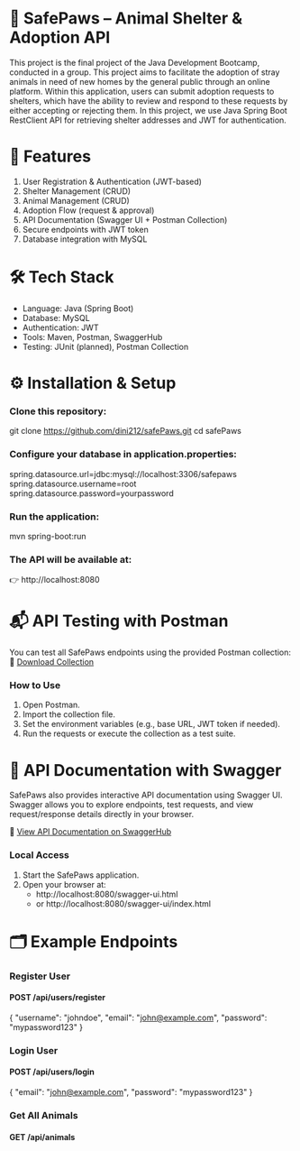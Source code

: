 # 🐾 SafePaws – Animal Shelter & Adoption API

This project is the final project of the Java Development Bootcamp, conducted in a group. This project aims to facilitate the adoption of stray animals in need of new homes by the general public through an online platform. Within this application, users can submit adoption requests to shelters, which have the ability to review and respond to these requests by either accepting or rejecting them. In this project, we use Java Spring Boot RestClient API for retrieving shelter addresses and JWT for authentication.

# 🚀 Features
1. User Registration & Authentication (JWT-based)
2. Shelter Management (CRUD)
3. Animal Management (CRUD)
4. Adoption Flow (request & approval)
5. API Documentation (Swagger UI + Postman Collection)
6. Secure endpoints with JWT token
7. Database integration with MySQL

 # 🛠️ Tech Stack
- Language: Java (Spring Boot)
- Database: MySQL
- Authentication: JWT
- Tools: Maven, Postman, SwaggerHub
- Testing: JUnit (planned), Postman Collection

# ⚙️ Installation & Setup
### Clone this repository:

  git clone https://github.com/dini212/safePaws.git
  cd safePaws

### Configure your database in application.properties:
spring.datasource.url=jdbc:mysql://localhost:3306/safepaws
spring.datasource.username=root
spring.datasource.password=yourpassword

### Run the application:
mvn spring-boot:run


### The API will be available at:
👉 http://localhost:8080

# 📬 API Testing with Postman

You can test all SafePaws endpoints using the provided Postman collection:  
📂 [Download Collection](./Safe%20Paws%20-%20FINAL.postman_collection.json)

### How to Use
1. Open Postman.
2. Import the collection file.
3. Set the environment variables (e.g., base URL, JWT token if needed).
4. Run the requests or execute the collection as a test suite.

# 📖 API Documentation with Swagger

SafePaws also provides interactive API documentation using Swagger UI.
Swagger allows you to explore endpoints, test requests, and view request/response details directly in your browser.

🔗 [View API Documentation on SwaggerHub](https://app.swaggerhub.com/apis-docs/AndhikaPranadipa/safe-paws/1.0.0)

### Local Access

1. Start the SafePaws application.
2. Open your browser at:
   - http://localhost:8080/swagger-ui.html
   - or http://localhost:8080/swagger-ui/index.html

# 🗂️ Example Endpoints

### Register User

#### POST /api/users/register

{
  "username": "johndoe",
  "email": "john@example.com",
  "password": "mypassword123"
}

### Login User

#### POST /api/users/login

{
  "email": "john@example.com",
  "password": "mypassword123"
}

### Get All Animals

#### GET /api/animals
